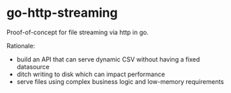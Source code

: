 # go-http-streaming

Proof-of-concept for file streaming via http in go.

Rationale:
- build an API that can serve dynamic CSV without having a fixed datasource
- ditch writing to disk which can impact performance
- serve files using complex business logic and low-memory requirements
